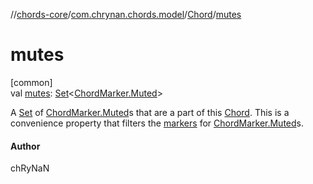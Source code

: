 //[chords-core](../../../index.md)/[com.chrynan.chords.model](../index.md)/[Chord](index.md)/[mutes](mutes.md)

# mutes

[common]\
val [mutes](mutes.md): [Set](https://kotlinlang.org/api/latest/jvm/stdlib/kotlin.collections/-set/index.html)&lt;[ChordMarker.Muted](../-chord-marker/-muted/index.md)&gt;

A [Set](https://kotlinlang.org/api/latest/jvm/stdlib/kotlin.collections/-set/index.html) of [ChordMarker.Muted](../-chord-marker/-muted/index.md)s that are a part of this [Chord](index.md). This is a convenience property that filters the [markers](markers.md) for [ChordMarker.Muted](../-chord-marker/-muted/index.md)s.

#### Author

chRyNaN
